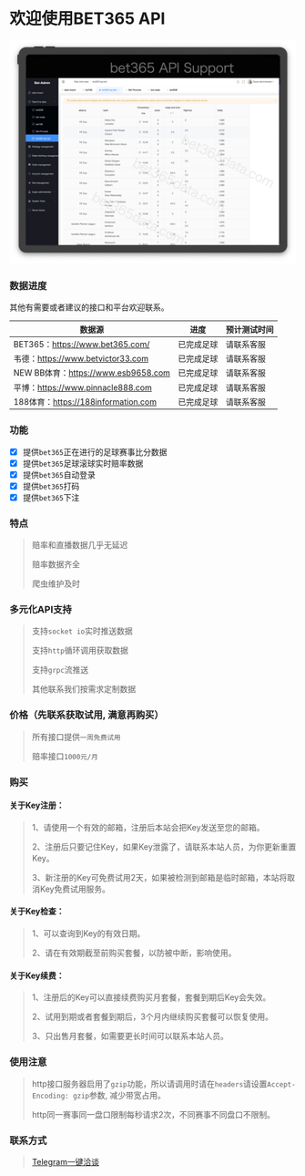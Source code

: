 # 欢迎使用BET365 API

![image](https://github.com/BET365-API/BET365-API/blob/main/Example/bet365api.png)


### 数据进度
其他有需要或者建议的接口和平台欢迎联系。

| 数据源 | 进度 | 预计测试时间 | 
| ------ | ------ | ------ |
| BET365：https://www.bet365.com/ | 已完成足球  | 请联系客服 |
| 韦德：https://www.betvictor33.com | 已完成足球  | 请联系客服 |
| NEW BB体育：https://www.esb9658.com | 已完成足球  | 请联系客服 |
| 平博：https://www.pinnacle888.com | 已完成足球  | 请联系客服 |
| 188体育：https://188information.com | 已完成足球  | 请联系客服 |


### 功能

- [X] 提供``bet365``正在进行的足球赛事比分数据 
- [X] 提供``bet365``足球滚球实时赔率数据
- [X] 提供``bet365``自动登录
- [X] 提供``bet365``打码
- [X] 提供``bet365``下注

### 特点

> 赔率和直播数据几乎无延迟
>
> 赔率数据齐全 
>
> 爬虫维护及时 

### 多元化API支持

> 支持``socket io``实时推送数据
>
> 支持``http``循环调用获取数据
>
> 支持``grpc``流推送
>
> 其他联系我们按需求定制数据

### 价格（先联系获取试用, 满意再购买）

> 所有接口提供``一周免费试用``
>
> 赔率接口``1000元/月``

### 购买

#### 关于Key注册： 

> 1、请使用一个有效的邮箱，注册后本站会把Key发送至您的邮箱。
>
> 2、注册后只要记住Key，如果Key泄露了，请联系本站人员，为你更新重置Key。
>
> 3、新注册的Key可免费试用2天，如果被检测到邮箱是临时邮箱，本站将取消Key免费试用服务。

#### 关于Key检查：

> 1、可以查询到Key的有效日期。 
>
> 2、请在有效期截至前购买套餐，以防被中断，影响使用。

#### 关于Key续费： 

> 1、注册后的Key可以直接续费购买月套餐，套餐到期后Key会失效。
>
> 2、试用到期或者套餐到期后，3个月内继续购买套餐可以恢复使用。 
>
> 3、只出售月套餐，如需要更长时间可以联系本站人员。


### 使用注意

> http接口服务器启用了``gzip``功能，所以请调用时请在``headers``请设置``Accept-Encoding: gzip``参数, 减少带宽占用。
>
> http同一赛事同一盘口限制每秒请求2次，不同赛事不同盘口不限制。


### 联系方式

> [Telegram一键洽谈](https://t.me/OHR_SOY)


